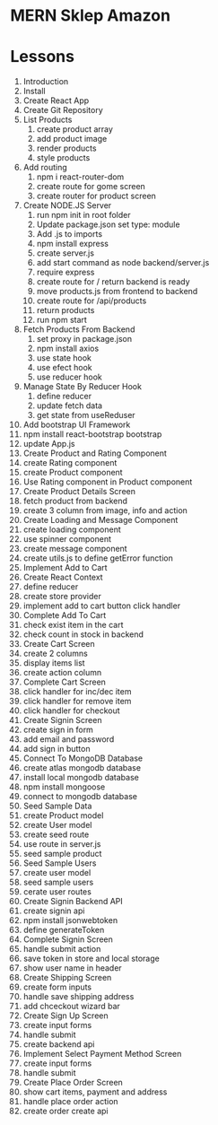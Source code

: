 # MERN Sklep Amazon

# Lessons

1. Introduction
2. Install
3. Create React App
4. Create Git Repository
5. List Products
   1. create product array
   2. add product image
   3. render products
   4. style products
6. Add routing
   1. npm i react-router-dom
   2. create route for gome screen
   3. create router for product screen
7. Create NODE.JS Server
   1. run npm init in root folder
   2. Update package.json set type: module
   3. Add .js to imports
   4. npm install express
   5. create server.js
   6. add start command as node backend/server.js
   7. require express
   8. create route for / return backend is ready
   9. move products.js from frontend to backend
   10. create route for /api/products
   11. return products
   12. run npm start
8. Fetch Products From Backend
   1. set proxy in package.json
   2. npm install axios
   3. use state hook
   4. use efect hook
   5. use reducer hook
9. Manage State By Reducer Hook
   1. define reducer
   2. update fetch data
   3. get state from useReduser
10. Add bootstrap UI Framework
   1. npm install react-bootstrap bootstrap
   2. update App.js
11. Create Product and Rating Component
   1. create Rating component
   2. create Product component
   3. Use Rating component in Product component
12. Create Product Details Screen
   1. fetch product from backend
   2. create 3 column from image, info and action
13. Create Loading and Message Component
   1. create loading component
   2. use spinner component
   3. create message component
   4. create utils.js to define getError function
14. Implement Add to Cart
   1. Create React Context
   2. define reducer
   3. create store provider
   4. implement add to cart button click handler
15. Complete Add To Cart
   1. check exist item in the cart
   2. check count in stock in backend
16. Create Cart Screen
   1. create 2 columns
   2. display items list
   3. create action column
17. Complete Cart Screen
   1. click handler for inc/dec item
   2. click handler for remove item
   3. click handler for checkout
18. Create Signin Screen
   1. create sign in form
   2. add email and password
   3. add sign in button
19. Connect To MongoDB Database
   1. create atlas mongodb database
   2. install local mongodb database
   3. npm install mongoose
   4. connect to mongodb database
20. Seed Sample Data
   1. create Product model
   2. create User model
   3. create seed route
   4. use route in server.js
   5. seed sample product
21. Seed Sample Users
   1. create user model
   2. seed sample users
   3. cerate user routes
22. Create Signin Backend API
   1. create signin api
   2. npm install jsonwebtoken
   3. define generateToken
23. Complete Signin Screen
   1. handle submit action
   2. save token in store and local storage
   3. show user name in header
24. Create Shipping Screen
   1. create form inputs
   2. handle save shipping address
   3. add chceckout wizard bar
25. Create Sign Up Screen
   1. create input forms
   2. handle submit
   3. create backend api
26. Implement Select Payment Method Screen
   1. create input forms
   2. handle submit
27. Create Place Order Screen
   1. show cart items, payment and address
   2. handle place order action
   3. create order create api
